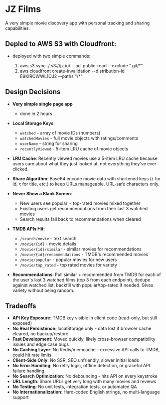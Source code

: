 # JZ Films

A very simple movie discovery app with personal tracking and sharing capabilities.

## Depled to AWS S3 with Cloudfront:

- deployed with two simple commands:

   1. aws s3 sync ./ s3://jz.io/ --acl public-read --exclude ".git/*"
   2. aws cloudfront create-invalidation --distribution-id E9KIROWWL1OJ2 --paths "/*"

## Design Decisions
- **Very simple single page app**
  - done in 2 hours

- **Local Storage Keys**:
  - `watched` - array of movie IDs (numbers)
  - `watchedMovies` - full movie objects with ratings/comments
  - `userName` - string for sharing
  - `recentlyViewed` - 5-item LRU cache of movie objects

- **LRU Cache**: Recently viewed movies use a 5-item LRU cache because users care about what they just looked at, not everything they've ever clicked.

- **Share Algorithm**: Base64 encode movie data with shortened keys (`i` for id, `t` for title, etc.) to keep URLs manageable. URL-safe characters only.

- **Never Show a Blank Screen**:
  - New users see popular + top-rated movies mixed together
  - Existing users get recommendations from their last 3 watched movies
  - Search results fall back to recommendations when cleared

- **TMDB APIs Hit**:
  - `/search/movie` - text search
  - `/movie/{id}` - movie details
  - `/movie/{id}/similar` - similar movies for recommendations
  - `/movie/{id}/recommendations` - TMDB's recommended movies
  - `/movie/popular` - popular movies for new users
  - `/movie/top_rated` - top rated movies for variety

- **Recommendations**: Pull similar + recommended from TMDB for each of the user's last 3 watched films (top 3 from each endpoint), dedupe against watched list, backfill with popular/top-rated if needed. Gives variety without being random.


## Tradeoffs

- **API Key Exposure**: TMDB key visible in client code (read-only, but still exposed)
- **No Real Persistence**: localStorage only - data lost if browser cache cleared, no backup/restore
- **Fast Development**: Moved quickly, likely cross-browser compatibility issues and edge case bugs
- **No Caching Layer**: No Redis/memcache - excessive API calls to TMDB, could hit rate limits
- **Client-Side Only**: No SSR, SEO unfriendly, slower initial loads
- **No Error Handling**: No retry logic, offline detection, or graceful API failure handling
- **No Search Optimization**: No debouncing - hits API on every keystroke
- **URL Length**: Share URLs get very long with many movies and reviews
- **No Testing**: No unit tests, integration tests, or automated QA
- **No Internationalization**: Hard-coded English strings, no multi-language support
